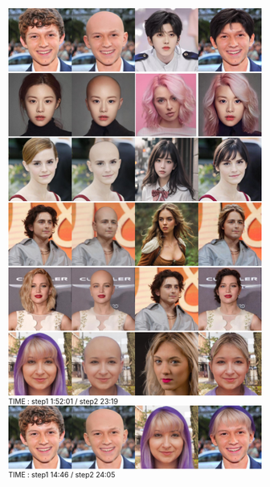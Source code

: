 <img src="images/1.jpg" />
<img src="images/2.jpg" />
<img src="images/3.jpg" />
<img src="images/CWHF.jpg" />
<img src="images/CWHF2.jpg" />
<img src="images/CWHF3.jpg" />
TIME : step1 1:52:01 / step2 23:19
<img src="images/CWHF4.jpg" />
TIME : step1 14:46 / step2 24:05
